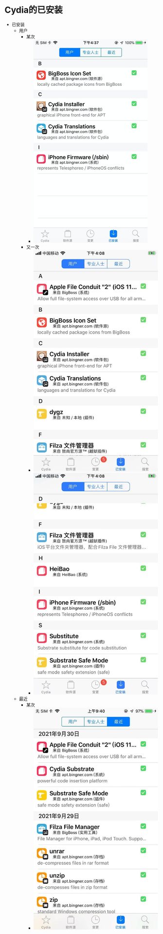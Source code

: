 # Cydia的已安装

* 已安装
  * 用户
    * 某次
      * ![cydia_ui_installed](../../assets/img/cydia_ui_installed.png)
    * 又一次
      * ![cydia_ui_installed_new_1](../../assets/img/cydia_ui_installed_new_1.png)
      * ![cydia_ui_installed_new_2](../../assets/img/cydia_ui_installed_new_2.png)
  * 最近
    * 某次
      * ![cydia_ui_installed_recently](../../assets/img/cydia_ui_installed_recently.png)

